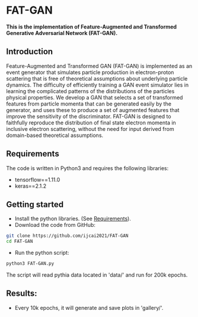 # FAT-GAN

**This is the implementation of Feature-Augmented and Transformed Generative Adversarial Network (FAT-GAN).**

## Introduction
Feature-Augmented and Transformed GAN (FAT-GAN) is implemented as an event generator that simulates particle production in electron-proton scattering that is free of theoretical assumptions about underlying particle dynamics. The difficulty of efficiently training a GAN event simulator lies in learning the complicated patterns of the distributions of the particles physical properties. We develop a GAN that selects a set of transformed features from particle momenta that can be generated easily by the generator, and uses these to produce a set of augmented features that improve the sensitivity of the discriminator. FAT-GAN is designed to faithfully reproduce the distribution of final state electron momenta in inclusive electron scattering, without the need for input derived from domain-based theoretical assumptions.

## Requirements
The code is written in Python3 and requires the following libraries:
* tensorflow==1.11.0
* keras==2.1.2

## Getting started
* Install the python libraries. (See [Requirements](https://github.com/ijcai2021/FAT-GAN#requirements)).
* Download the code from GitHub:
```bash
git clone https://github.com/ijcai2021/FAT-GAN
cd FAT-GAN
```

* Run the python script:
``` bash
python3 FAT-GAN.py
```
The script will read pythia data located in 'data/' and run for 200k epochs.

 ## Results:
 * Every 10k epochs, it will generate and save plots in 'gallery/'.
